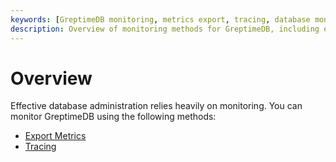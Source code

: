 ```yaml
---
keywords: [GreptimeDB monitoring, metrics export, tracing, database monitoring]
description: Overview of monitoring methods for GreptimeDB, including exporting metrics and tracing.
---
```


# Overview

Effective database administration relies heavily on monitoring. 
You can monitor GreptimeDB using the following methods:

- [Export Metrics](export-metrics.md)
- [Tracing](tracing.md)


